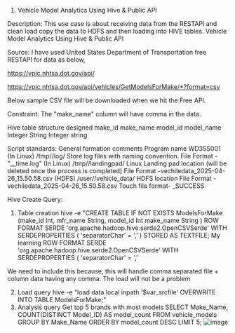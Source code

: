 1) Vehicle Model Analytics Using Hive & Public API 

Description: This use case is about receiving data from the RESTAPI and clean load copy the data to HDFS and then loading into HIVE tables. Vehicle Model Analytics Using Hive & Public API 

Source:  I have used United States Department of Transportation free RESTAPI for data as below,

https://vpic.nhtsa.dot.gov/api/

https://vpic.nhtsa.dot.gov/api/vehicles/GetModelsForMake/*?format=csv


Below  sample CSV file will be downloaded when we hit the Free API.

Constraint: The "make_name" column will have comma in the data.

Hive table structure designed 
make_id	make_name	model_id	model_name
Integer	String	Integer	string

Script standards:
General formation	comments
Program name 	WD35S001
(In Linux) /tmp/<user>/log/	Store log files with naming convention. File Format - "<programname>_<date>_time.log"
(In Linux) /tmp/<user>/landingpad/	Linux Landing pad location (will be deleted once the process is completed)
	File Format -vechiledata_2025-04-26_15.50.58.csv 
(HDFS)  /user/<user>/vehicle_data/	HDFS location
File Format - vechiledata_2025-04-26_15.50.58.csv 
Touch file format- _SUCCESS

Hive Create Query:
1) Table creation
hive -e "CREATE TABLE IF NOT EXISTS ModelsForMake
(make_id Int,
mfr_name String,
model_id Int
make_name String
)
ROW FORMAT SERDE 'org.apache.hadoop.hive.serde2.OpenCSVSerde'
WITH SERDEPROPERTIES (
  'separatorChar' = ','
)
STORED AS TEXTFILE;
My learning
ROW FORMAT SERDE 'org.apache.hadoop.hive.serde2.OpenCSVSerde'
WITH SERDEPROPERTIES (
  'separatorChar' = ','

We need to include this because, this will handle comma separated file + column data having any comma. The load will not be a problem
        
2) Load query
hive -e "load data local inpath '$var_srcfile' OVERWRITE INTO TABLE ModelsForMake;"
3) Analysis query 
Get top 5 brands with most models
SELECT Make_Name, COUNT(DISTINCT Model_ID) AS model_count
FROM vehicle_models
GROUP BY Make_Name
ORDER BY model_count DESC
LIMIT 5;
![image](https://github.com/user-attachments/assets/5b7bb270-1701-4196-a1cd-112ed48a207d)
